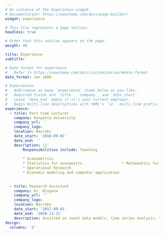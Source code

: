 ```yaml
---
# An instance of the Experience widget.
# Documentation: https://wowchemy.com/docs/page-builder/
widget: experience

# This file represents a page section.
headless: true

# Order that this section appears on the page.
weight: 40

title: Experience
subtitle:

# Date format for experience
#   Refer to https://wowchemy.com/docs/customization/#date-format
date_format: Jan 2006

# Experiences.
#   Add/remove as many `experience` items below as you like.
#   Required fields are `title`, `company`, and `date_start`.
#   Leave `date_end` empty if it's your current employer.
#   Begin multi-line descriptions with YAML's `|2-` multi-line prefix.
experience:
  - title: Part time Lecturer
    company: Kenyatta University
    company_url: ''
    company_logo: 
    location: Nairobi
    date_start: '2018-09-01'
    date_end: ''
    description: |2-
        Responsibilities include: Teaching
        
        * Econometrics 
        * Statistics for economists                  * Mathematics for economists
        * Operational Research
        * Economic modeling and computer application
       
        
  - title: Research Assistant
    company: Dr. Njuguna
    company_url: ''
    company_logo: 
    location: Nairobi
    date_start: '2017-09-01'
    date_end: '2020-12-31'
    description: Assisted on count data models, time series analysis, trade models, and debt.
design:
  columns: '2'
---
```

